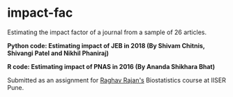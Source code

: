 # impact-fac

Estimating the impact factor of a journal from a sample of 26 articles.

**Python code: Estimating impact of JEB in 2018 (By Shivam Chitnis, Shivangi Patel and Nikhil Phaniraj)**

**R code: Estimating impact of PNAS in 2016 (By Ananda Shikhara Bhat)**

Submitted as an assignment for [Raghav Rajan's](https://raghavrajan.wixsite.com/rajanlab) Biostatistics course at IISER Pune.

